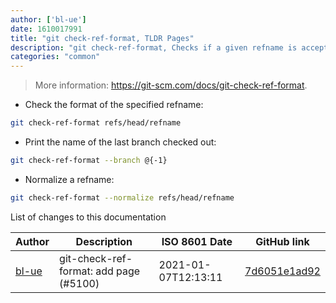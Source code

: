 ```yaml
---
author: ['bl-ue']
date: 1610017991
title: "git check-ref-format, TLDR Pages"
description: "git check-ref-format, Checks if a given refname is acceptable, and exits with a non-zero status if it is not."
categories: "common"
---
```

> More information: <https://git-scm.com/docs/git-check-ref-format>.

- Check the format of the specified refname:

```bash
git check-ref-format refs/head/refname
```

- Print the name of the last branch checked out:

```bash
git check-ref-format --branch @{-1}
```

- Normalize a refname:

```bash
git check-ref-format --normalize refs/head/refname
```
List of changes to this documentation


Author | Description | ISO 8601 Date | GitHub link
------|-----|-----|-----
[bl-ue](mailto:54780737+bl-ue@users.noreply.github.com) | git-check-ref-format: add page (#5100) | 2021-01-07T12:13:11 | [7d6051e1ad92](https://github.com/tldr-pages/tldr/commit/7d6051e1ad9288abb01b6950bf25093ff71416b5)


